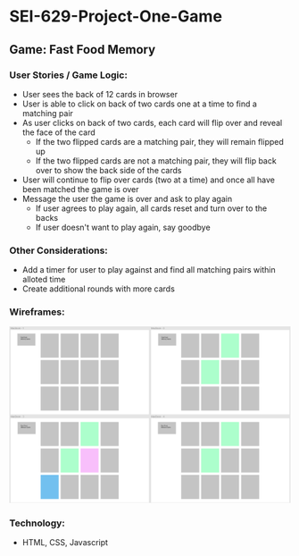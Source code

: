 # SEI-629-Project-One-Game

## Game: Fast Food Memory

### User Stories / Game Logic:

- User sees the back of 12 cards in browser
- User is able to click on back of two cards one at a time to find a matching pair
- As user clicks on back of two cards, each card will flip over and reveal the face of the card
    - If the two flipped cards are a matching pair, they will remain flipped up
    - If the two flipped cards are not a matching pair, they will flip back over to show the back side of the cards
- User will continue to flip over cards (two at a time) and once all have been matched the game is over
- Message the user the game is over and ask to play again
    - If user agrees to play again, all cards reset and turn over to the backs
    - If user doesn't want to play again, say goodbye
    
### Other Considerations:
- Add a timer for user to play against and find all matching pairs within alloted time
- Create additional rounds with more cards

### Wireframes:

![Wireframes](wireframes.png)

### Technology:
- HTML, CSS, Javascript



